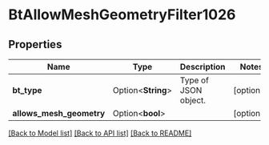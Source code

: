 # BtAllowMeshGeometryFilter1026

## Properties

Name | Type | Description | Notes
------------ | ------------- | ------------- | -------------
**bt_type** | Option<**String**> | Type of JSON object. | [optional]
**allows_mesh_geometry** | Option<**bool**> |  | [optional]

[[Back to Model list]](../README.md#documentation-for-models) [[Back to API list]](../README.md#documentation-for-api-endpoints) [[Back to README]](../README.md)


